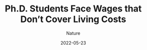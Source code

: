 ---
title: Ph.D. Students Face Wages that Don’t Cover Living Costs
subtitle: Nature
layout: default
modal-id: 10
date: 2022-05-23
thumbnail: NatureStipend.jpg
alt: Plot showing where US Biology PhD Students are paid a living wage.
project-date: May 2022
link: https://doi.org/10.1038/d41586-022-01392-w
---